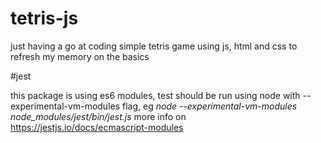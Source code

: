 # tetris-js

just having a go at coding simple tetris game using js, html and css to refresh my memory on the basics

#jest

this package is using es6 modules, test should be run using node with --experimental-vm-modules flag, eg
*node --experimental-vm-modules node_modules/jest/bin/jest.js*
more info on https://jestjs.io/docs/ecmascript-modules

